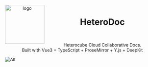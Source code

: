 <div align="center">
  <img src="https://user-images.githubusercontent.com/46062972/210077148-a371c861-7177-4a0b-88a9-4fb7206aa0fb.png" alt="logo" width="128" align="left" />
</div>

<h1 align="center"> HeteroDoc</h1>

<br>

<p align="center">
Heterocube Cloud Collaborative Docs.<br>
Built with Vue3 + TypeScript + ProseMirror + Y.js + DeepKit
</p>

![Alt](https://repobeats.axiom.co/api/embed/a5d625fc9d54510f302e8089c91208ca451a0ff6.svg 'Repobeats analytics image')
